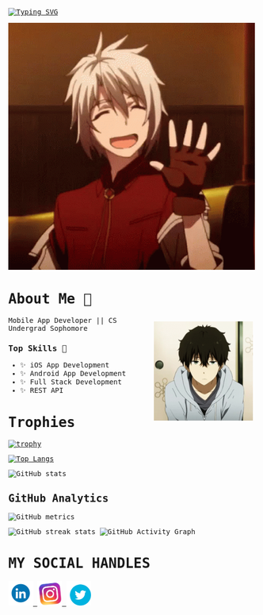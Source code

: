 <samp>

[![Typing SVG](https://readme-typing-svg.demolab.com/?lines=Konnichiwa+This+is+Anshumali+Karna;Welcome+to+my+GitHub+Profile)](https://git.io/typing-svg)

![AltText](Assets/anime-boy.gif)

# About Me 💬

<img height="200" width="200" alt="GIF" align="right" src="Assets/hyouka-anime.gif" style="padding: 10px"/>

Mobile App Developer || CS Undergrad Sophomore

### Top Skills 💬
- ✨ iOS App Development <br/>
- ✨ Android App Development <br/>
- ✨ Full Stack Development <br/>
- ✨ REST API <br/>

# Trophies

[![trophy](https://github-profile-trophy.vercel.app/?username=anshumalivfx)](https://github.com/ryo-ma/github-profile-trophy)<br>

[![Top Langs](https://github-readme-stats.vercel.app/api/top-langs/?username=anshumalivfx&hide=javascript,html,css,jupyter%20notebook,makefile&theme=dracula)](https://github.com/anshumalivfx/)

![GitHub stats](https://github-readme-stats.vercel.app/api?username=anshumalivfx&show_icons=true&count_private=true&theme=dracula)

## GitHub Analytics

![GitHub metrics](https://metrics.lecoq.io/anshumalivfx)

![GitHub streak stats](https://github-readme-streak-stats.herokuapp.com/?user=anshumalivfx)
![GitHub Activity Graph](https://activity-graph.herokuapp.com/graph?username=anshumalivfx)

# MY SOCIAL HANDLES

<a href="https://www.linkedin.com/in/anshumalikarna/">  
<img src="Assets/ln.gif" style="height: 50px">
</a>
<a href="https://www.instagram.com/anshumalii">
<img src="Assets/insta-instagram.gif" style="height: 50px">
</a> 
<a href="https://www.twitter.com/anshumaIi">
<img src="Assets/twitter-bird.gif" style="height: 50px">
<a>
</samp>
